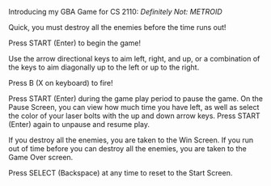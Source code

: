Introducing my GBA Game for CS 2110:
_Definitely Not: METROID_

Quick, you must destroy all the enemies before the time runs out!

Press START (Enter) to begin the game!

Use the arrow directional keys to aim left, right, and up, or a combination of the keys to aim diagonally up to the left or up to the right.

Press B (X on keyboard) to fire!

Press START (Enter) during the game play period to pause the game. On the Pause Screen, you can view how much time you have left, as well as select the color of your laser bolts with the up and down arrow keys. Press START (Enter) again to unpause and resume play.

If you destroy all the enemies, you are taken to the Win Screen. If you run out of time before you can destroy all the enemies, you are taken to the Game Over screen.

Press SELECT (Backspace) at any time to reset to the Start Screen.
